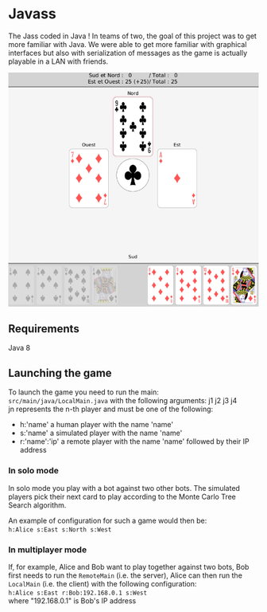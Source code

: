 # Javass
The Jass coded in Java ! In teams of two, the goal of this project was to get
more familiar with Java. We were able to get more familiar with graphical interfaces 
but also with serialization of messages as the game is actually playable 
in a LAN with friends. 

![](screenshot.png)

## Requirements
Java 8

## Launching the game
To launch the game you need to run the main: `src/main/java/LocalMain.java`
with the following arguments:  j1 j2 j3 j4  
jn represents the n-th player and must be one of the following:  
- h:'name' a human player with the name 'name'
- s:'name' a simulated player with the name 'name'
- r:'name':'ip' a remote player with the name 'name' followed by their IP address 

### In solo mode
In solo mode you play with a bot against two other bots.
The simulated players pick their next card to play according to the Monte Carlo Tree Search algorithm.

An example of configuration for such a game would then be:  
`h:Alice s:East s:North s:West`

### In multiplayer mode
If, for example, Alice and Bob want to play together against two bots, 
Bob first needs to run the `RemoteMain` (i.e. the server), Alice can then run the `LocalMain` 
(i.e. the client) with the following configuration:  
`h:Alice s:East r:Bob:192.168.0.1 s:West`  
where "192.168.0.1" is Bob's IP address


